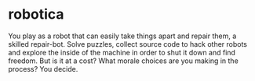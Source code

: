 # robotica
You play as a robot that can easily take things apart and repair them, a skilled repair-bot. Solve puzzles, collect source code to hack other robots and explore the inside of the machine in order to shut it down and find freedom. But is it at a cost? What morale choices are you making in the process? You decide.
